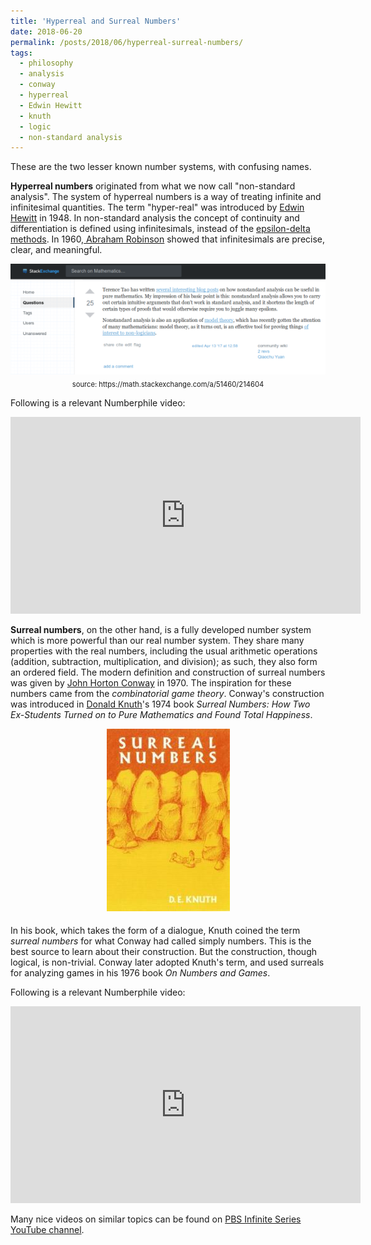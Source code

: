 ```yaml
---
title: 'Hyperreal and Surreal Numbers'
date: 2018-06-20
permalink: /posts/2018/06/hyperreal-surreal-numbers/
tags:
  - philosophy
  - analysis
  - conway
  - hyperreal
  - Edwin Hewitt
  - knuth
  - logic 
  - non-standard analysis
---
```

These are the two lesser known number systems, with confusing names.

<strong>Hyperreal numbers</strong> originated from what we now call "non-standard analysis". The system of hyperreal numbers is a way of treating infinite and infinitesimal quantities. The term "hyper-real" was introduced by <a href="https://en.wikipedia.org/wiki/Edwin_Hewitt" target="_blank" rel="noopener">Edwin Hewitt</a> in 1948. In non-standard analysis the concept of continuity and differentiation is defined using infinitesimals, instead of the <a href="https://en.wikipedia.org/wiki/(%CE%B5,_%CE%B4)-definition_of_limit" target="_blank" rel="noopener">epsilon-delta methods</a>. In 1960,<a href="http://www-history.mcs.st-andrews.ac.uk/Biographies/Robinson.html" target="_blank" rel="noopener"> Abraham Robinson</a> showed that infinitesimals are precise, clear, and meaningful.

<div style="width:image width px; font-size:80%; text-align:center;"><img src="/images/math-se.png" style="padding-bottom:0.5em;"/> source: https://math.stackexchange.com/a/51460/214604</div>

Following is a relevant Numberphile video:

<iframe width="560" height="315" src="https://www.youtube-nocookie.com/embed/BBp0bEczCNg" frameborder="0" allow="accelerometer; autoplay; encrypted-media; gyroscope; picture-in-picture" allowfullscreen></iframe>

<strong>Surreal numbers</strong>, on the other hand, is a fully developed number system which is more powerful than our real number system. They share many properties with the real numbers, including the usual arithmetic operations (addition, subtraction, multiplication, and division); as such, they also form an ordered field. The modern definition and construction of surreal numbers was given by <a href="http://www-history.mcs.st-and.ac.uk/Biographies/Conway.html" target="_blank" rel="noopener">John Horton Conway</a> in  1970. The inspiration for these numbers came from the <em>combinatorial game theory</em>. Conway's construction was introduced in <a href="http://www-history.mcs.st-andrews.ac.uk/Biographies/Knuth.html" target="_blank" rel="noopener">Donald Knuth</a>'s 1974 book <em>Surreal Numbers: How Two Ex-Students Turned on to Pure Mathematics and Found Total Happiness</em>.

<div style="width:image width px; font-size:80%; text-align:center;"><img src="/images/sss.jpg" style="padding-bottom:0.5em;"/></div>

In his book, which takes the form of a dialogue, Knuth coined the term<em> surreal numbers</em> for what Conway had called simply numbers. This is the best source to learn about their construction. But the construction, though logical, is non-trivial. Conway later adopted Knuth's term, and used surreals for analyzing games in his 1976 book <em>On Numbers and Games</em>.

Following is a relevant Numberphile video:

<iframe width="560" height="315" src="https://www.youtube-nocookie.com/embed/mPn2AdMH7UQ" frameborder="0" allow="accelerometer; autoplay; encrypted-media; gyroscope; picture-in-picture" allowfullscreen></iframe>

Many nice videos on similar topics can be found on <a href="https://www.youtube.com/channel/UCs4aHmggTfFrpkPcWSaBN9g/videos" target="_blank" rel="noopener">PBS Infinite Series YouTube channel</a>.
